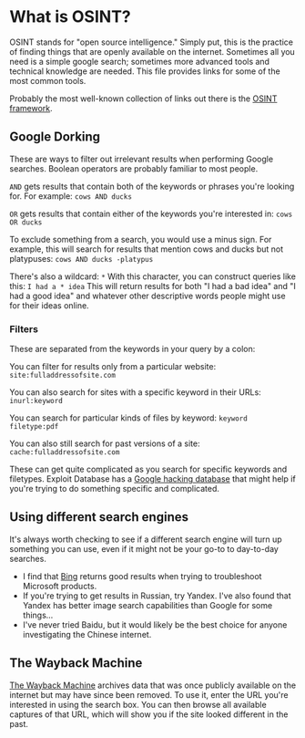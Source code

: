 # What is OSINT?

OSINT stands for "open source intelligence." Simply put, this is the practice of finding things that are openly available on the internet. Sometimes all you need is a simple google search; sometimes more advanced tools and technical knowledge are needed. This file provides links for some of the most common tools.

Probably the most well-known collection of links out there is the [OSINT framework](https://osintframework.com/).

## Google Dorking

These are ways to filter out irrelevant results when performing Google searches. Boolean operators are probably familiar to most people.

`AND` gets results that contain both of the keywords or phrases you're looking for. For example: `cows AND ducks`

`OR` gets results that contain either of the keywords you're interested in: `cows OR ducks`

To exclude something from a search, you would use a minus sign. For example, this will search for results that mention cows and ducks but not platypuses: `cows AND ducks -platypus`

There's also a wildcard: `*` With this character, you can construct queries like this: `I had a * idea` This will return results for both "I had a bad idea" and "I had a good idea" and whatever other descriptive words people might use for their ideas online.

### Filters

These are separated from the keywords in your query by a colon:

You can filter for results only from a particular website: `site:fulladdressofsite.com`

You can also search for sites with a specific keyword in their URLs: `inurl:keyword`

You can search for particular kinds of files by keyword: `keyword filetype:pdf`

You can also still search for past versions of a site: `cache:fulladdressofsite.com`

These can get quite complicated as you search for specific keywords and filetypes. Exploit Database has a [Google hacking database](https://www.exploit-db.com/google-hacking-database) that might help if you're trying to do something specific and complicated.

## Using different search engines

It's always worth checking to see if a different search engine will turn up something you can use, even if it might not be your go-to to day-to-day searches.

* I find that [Bing](https://www.bing.com/) returns good results when trying to troubleshoot Microsoft products.
* If you're trying to get results in Russian, try Yandex. I've also found that Yandex has better image search capabilities than Google for some things...
* I've never tried Baidu, but it would likely be the best choice for anyone investigating the Chinese internet.

## The Wayback Machine

[The Wayback Machine](https://web.archive.org/) archives data that was once publicly available on the internet but may have since been removed. To use it, enter the URL you're interested in using the search box. You can then browse all available captures of that URL, which will show you if the site looked different in the past.
